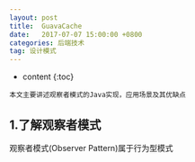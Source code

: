 ```yaml
---
layout: post
title:  GuavaCache
date:   2017-07-07 15:00:00 +0800
categories: 后端技术
tag: 设计模式
---
```


* content
{:toc}



`本文主要讲述观察者模式的Java实现，应用场景及其优缺点`

## 1.了解观察者模式

观察者模式(Observer Pattern)属于行为型模式